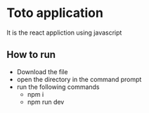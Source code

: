 # Toto application

It is the react appliction using javascript

## How to run 
- Download the file
- open the directory in the command prompt
- run the following commands
  - npm i
  - npm run dev 
